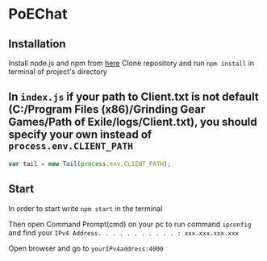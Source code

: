 # PoEChat
## Installation
Install node.js and npm from [here](https://www.npmjs.com/get-npm)
Clone repository and run ``npm install`` in terminal of project's directory
## In ```index.js``` if your path to Client.txt is not default (C:/Program Files (x86)/Grinding Gear Games/Path of Exile/logs/Client.txt), you should specify your own instead of ``process.env.CLIENT_PATH``
```javascript
var tail = new Tail(process.env.CLIENT_PATH);
```
## Start
In order to start write ``npm start`` in the terminal

Then open Command Prompt(cmd) on your pc to run command ``ipconfig`` and find your ``IPv4 Address. . . . . . . . . . . : xxx.xxx.xxx.xxx``

Open browser and go to ``yourIPv4address:4000``
